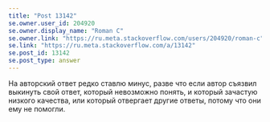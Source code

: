 ```yaml
---
title: "Post 13142"
se.owner.user_id: 204920
se.owner.display_name: "Roman C"
se.owner.link: "https://ru.meta.stackoverflow.com/users/204920/roman-c"
se.link: "https://ru.meta.stackoverflow.com/a/13142"
se.post_id: 13142
se.post_type: answer
---
```

<p>На авторский ответ редко ставлю минус, разве что если автор съязвил выкинуть свой ответ, который невозможно понять, и который зачастую низкого качества, или который отвергает другие ответы, потому что они ему не помогли.</p>
